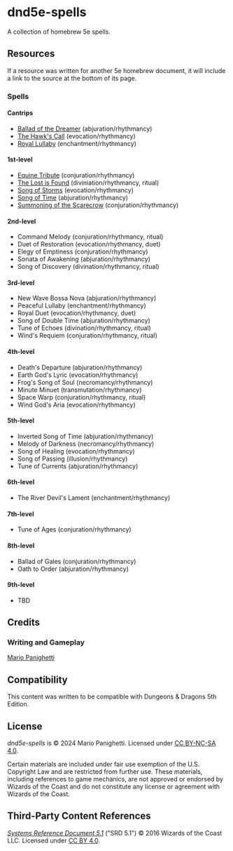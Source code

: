 # dnd5e-spells
A collection of homebrew 5e spells.

## Resources

If a resource was written for another 5e homebrew document, it will include a link to the source at the bottom of its page.

### Spells

#### Cantrips

- [Ballad of the Dreamer](cantrips/ballad-of-the-dreamer.md) (abjuration/rhythmancy)
- [The Hawk's Call](cantrips/the-hawks-call.md) (evocation/rhythmancy)
- [Royal Lullaby](cantrips/royal-lullaby.md) (enchantment/rhythmancy)

#### 1st-level

- [Equine Tribute](1st-level/equine-tribute.md) (conjuration/rhythmancy)
- [The Lost is Found](1st-level/the-lost-is-found.md) (diviniation/rhythmancy, ritual)
- [Song of Storms](1st-level/song-of-storms.md) (evocation/rhythmancy)
- [Song of Time](1st-level/song-of-time.md) (abjuration/rhythmancy)
- [Summoning of the Scarecrow](1st-level/summoning-of-the-scarecrow.md) (conjuration/rhythmancy)

#### 2nd-level

- Command Melody (conjuration/rhythmancy, ritual)
- Duet of Restoration (evocation/rhythmancy, duet)
- Elegy of Emptiness (conjuration/rhythmancy)
- Sonata of Awakening (abjuration/rhythmancy)
- Song of Discovery (divination/rhythmancy, ritual)

#### 3rd-level
- New Wave Bossa Nova (abjuration/rhythmancy)
- Peaceful Lullaby (enchantment/rhythmancy)
- Royal Duet (evocation/rhythmancy, duet)
- Song of Double Time (abjuration/rhythmancy)
- Tune of Echoes (divination/rhythmancy, ritual)
- Wind's Requiem (conjuration/rhythmancy, ritual)

#### 4th-level
- Death's Departure (abjuration/rhythmancy)
- Earth God's Lyric (evocation/rhythmancy)
- Frog's Song of Soul (necromancy/rhythmancy)
- Minute Minuet (transmutation/rhythmancy)
- Space Warp (conjuration/rhythmancy, ritual)
- Wind God's Aria (evocation/rhythmancy)

#### 5th-level
- Inverted Song of Time (abjuration/rhythmancy)
- Melody of Darkness (necromancy/rhythmancy)
- Song of Healing (evocation/rhythmancy)
- Song of Passing (illusion/rhythmancy)
- Tune of Currents (abjuration/rhythmancy)

#### 6th-level
- The River Devil's Lament (enchantment/rhythmancy)

#### 7th-level
- Tune of Ages (conjuration/rhythmancy)

#### 8th-level
- Ballad of Gales (conjuration/rhythmancy)
- Oath to Order (abjuration/rhythmancy)

#### 9th-level

- TBD

## Credits

### Writing and Gameplay

[Mario Panighetti](https://mario.panighetti.net)

## Compatibility

This content was written to be compatible with Dungeons & Dragons 5th Edition.

## License

_dnd5e-spells_ is © 2024 Mario Panighetti. Licensed under [CC BY-NC-SA 4.0](https://creativecommons.org/licenses/by-nc-sa/4.0/legalcode).

Certain materials are included under fair use exemption of the U.S. Copyright Law and are restricted from further use. These materials, including references to game mechanics, are not approved or endorsed by Wizards of the Coast and do not constitute any license or agreement with Wizards of the Coast.

## Third-Party Content References

_[Systems Reference Document 5.1](https://dnd.wizards.com/resources/systems-reference-document)_ ("SRD 5.1") © 2016 Wizards of the Coast LLC. Licensed under [CC BY 4.0](https://creativecommons.org/licenses/by/4.0/legalcode).
